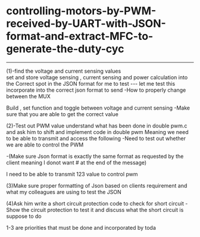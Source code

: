 # controlling-motors-by-PWM-received-by-UART-with-JSON-format-and-extract-MFC-to-generate-the-duty-cyc

-----------------------------------------------------------------------------------------------------------


(1)-find the voltage and current sensing values  
set and store voltage sensing , current sensing and power calculation into the 
Correct spot in the JSON format for me to test --- let me test this incorporate into the correct json format to send 
-How to properly change between the MUX

Build , set function and toggle between voltage and current sensing 
-Make sure that you are able to get the correct value 


(2)-Test out PWM value understand what has been done in double pwm.c and ask him to shift and implement code in double pwm
Meaning we need to be able to transmit and access the following 
-Need to test out whether we are able to control the PWM

-(Make sure Json format is exactly the same format as requested by the client meaning I donot want # at the end of the message)

I need to be able to transmit 123 value to control pwm 

(3)Make sure proper formatting of Json based on clients requirement and what my colleagues are using to test the JSON 


(4)Ask him write a short circuit protection code to check for short circuit 
-Show the circuit protection to test it and discuss what the short circuit is suppose to do 

 1-3 are priorities that must be done and incorporated by toda
